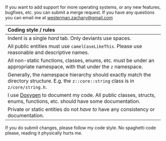 If you want to add support for more operating systems, or any new features, bugfixes, etc. you can submit a merge request. If you have any questions you can email me at westerman.zachary@gmail.com

|Coding style / rules|
|:-----|
|Indent is a single *hard* tab. Only deviants use spaces.|
|All public entities must use `camelCaseLikeThis`. Please use reasonable and descriptive names.|
|All non-static functions, classes, enums, etc. must be under an appropriate namespace, with that under the `z` namespace.|
|Generally, the namespace hierarchy should exactly match the directory structure. E.g. the `z::core::string` class is in `z/core/string.h`.|
|I use [Doxygen](http://www.doxygen.org/) to document my code. All public classes, structs, enums, functions, etc. should have some documentation.|
|Private or static entities do not *have to* have any consistency or documentation.|

If you do submit changes, please follow my code style. No spaghetti code please, reading it physically hurts me.
